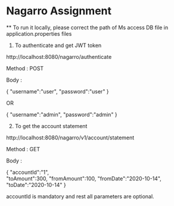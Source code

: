 # Nagarro Assignment

** To run it locally, please correct the path of Ms access DB file in application.properties files


1) To authenticate and get JWT token 

http://localhost:8080/nagarro/authenticate

Method : POST

Body :

{
    "username":"user",
    "password":"user"
}

OR 

{
    "username":"admin",
    "password":"admin"
}


2) To get the account statement 

http://localhost:8080/nagarro/v1/account/statement

Method : GET 

Body :

{
    "accountId":"1",  
    "toAmount":300,
    "fromAmount":100,
    "fromDate":"2020-10-14",
    "toDate":"2020-10-14"
}

accountId is mandatory and rest all parameters are optional.



